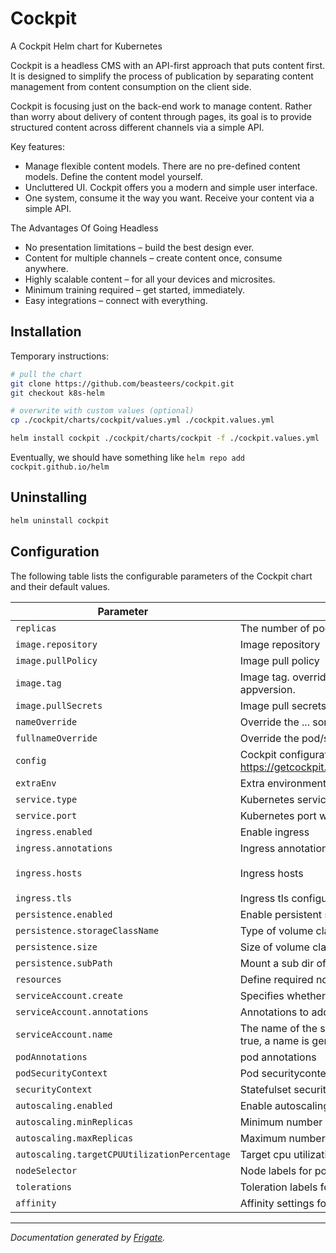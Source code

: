 
Cockpit
===========

A Cockpit Helm chart for Kubernetes

Cockpit is a headless CMS with an API-first approach that puts content first. It is designed to simplify the process of publication by separating content management from content consumption on the client side.

Cockpit is focusing just on the back-end work to manage content. Rather than worry about delivery of content through pages, its goal is to provide structured content across different channels via a simple API.

Key features:
 - Manage flexible content models. There are no pre-defined content models. Define the content model yourself.
 - Uncluttered UI. Cockpit offers you a modern and simple user interface.
 - One system, consume it the way you want. Receive your content via a simple API.

The Advantages Of Going Headless
 - No presentation limitations – build the best design ever.
 - Content for multiple channels – create content once, consume anywhere.
 - Highly scalable content – for all your devices and microsites.
 - Minimum training required – get started, immediately.
 - Easy integrations – connect with everything.

## Installation
Temporary instructions:
```bash
# pull the chart
git clone https://github.com/beasteers/cockpit.git
git checkout k8s-helm

# overwrite with custom values (optional)
cp ./cockpit/charts/cockpit/values.yml ./cockpit.values.yml

helm install cockpit ./cockpit/charts/cockpit -f ./cockpit.values.yml
```
Eventually, we should have something like `helm repo add cockpit.github.io/helm`

## Uninstalling 
```bash
helm uninstall cockpit
```

## Configuration

The following table lists the configurable parameters of the Cockpit chart and their default values.

| Parameter                | Description             | Default        |
| ------------------------ | ----------------------- | -------------- |
| `replicas` | The number of pod replicas | `1` |
| `image.repository` | Image repository | `"agentejo/cockpit"` |
| `image.pullPolicy` | Image pull policy | `"IfNotPresent"` |
| `image.tag` | Image tag. overrides the image tag whose default is the chart appversion. | `""` |
| `image.pullSecrets` | Image pull secrets | `[]` |
| `nameOverride` | Override the ... something | `""` |
| `fullnameOverride` | Override the pod/service/ingress names | `""` |
| `config` | Cockpit configuration options. see https://getcockpit.com/documentation/reference/configuration | `{}` |
| `extraEnv` | Extra environment variables | `{}` |
| `service.type` | Kubernetes service type | `"ClusterIP"` |
| `service.port` | Kubernetes port where service is exposed | `80` |
| `ingress.enabled` | Enable ingress | `false` |
| `ingress.annotations` | Ingress annotations | `{}` |
| `ingress.hosts` | Ingress hosts | `[{"host": "chart-example.local", "paths": ["/"]}]` |
| `ingress.tls` | Ingress tls configuration | `[]` |
| `persistence.enabled` | Enable persistent storage | `false` |
| `persistence.storageClassName` | Type of volume claim | `""` |
| `persistence.size` | Size of volume claim | `"1Gi"` |
| `persistence.subPath` | Mount a sub dir of the persistent volume | `""` |
| `resources` | Define required node resources | `{}` |
| `serviceAccount.create` | Specifies whether a service account should be created | `true` |
| `serviceAccount.annotations` | Annotations to add to the service account | `{}` |
| `serviceAccount.name` | The name of the service account to use. if not set and create is true, a name is generated using the fullname template | `""` |
| `podAnnotations` | 	pod annotations | `{}` |
| `podSecurityContext` | Pod securitycontext | `{}` |
| `securityContext` | Statefulset securitycontext | `{}` |
| `autoscaling.enabled` | Enable autoscaling | `false` |
| `autoscaling.minReplicas` | Minimum number of autoscale replicas | `1` |
| `autoscaling.maxReplicas` | Maximum number of autoscale replicas | `100` |
| `autoscaling.targetCPUUtilizationPercentage` | Target cpu utilization | `80` |
| `nodeSelector` | Node labels for pod assignment | `{}` |
| `tolerations` | Toleration labels for pod assignment | `[]` |
| `affinity` | Affinity settings for pod assignment | `{}` |



---
_Documentation generated by [Frigate](https://frigate.readthedocs.io)._

